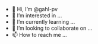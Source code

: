- 👋 Hi, I’m @gahl-pv
- 👀 I’m interested in ...
- 🌱 I’m currently learning ...
- 💞️ I’m looking to collaborate on ...
- 📫 How to reach me ...

<!---
gahl-pv/gahl-pv is a ✨ special ✨ repository because its `README.md` (this file) appears on your GitHub profile.
You can click the Preview link to take a look at your changes.
--->
